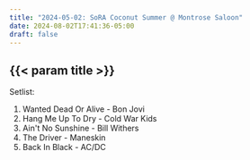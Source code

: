 ```yaml
---
title: "2024-05-02: SoRA Coconut Summer @ Montrose Saloon"
date: 2024-08-02T17:41:36-05:00
draft: false
---
```


## {{< param title >}}

Setlist:
1. Wanted Dead Or Alive - Bon Jovi
2. Hang Me Up To Dry - Cold War Kids
3. Ain't No Sunshine - Bill Withers
4. The Driver - Maneskin
5. Back In Black - AC/DC
